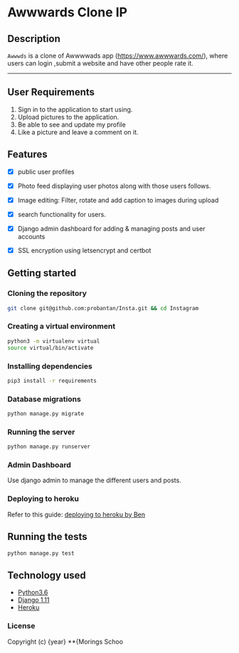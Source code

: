 Awwwards Clone IP
===================

## Description
```Awwwds``` is a clone of Awwwwads app (https://www.awwwards.com/), where users can login ,submit a website and have other people rate it.

------------------------------------------------------------------------

## User Requirements

1. Sign in to the application to start using.
2. Upload  pictures to the application.
3. Be able to see and update my profile
5. Like a picture and leave a comment on it.

## Features

+ [x] public user profiles
+ [x] Photo feed displaying user photos along with those users follows.
+ [x] Image editing: Filter, rotate and add caption to images during upload
+ [x] search functionality for users.
+ [x] Django admin dashboard for adding & managing posts and user accounts
+ [x] SSL encryption using letsencrypt and certbot


## Getting started




### Cloning the repository
```bash
git clone git@github.com:probantan/Insta.git && cd Instagram
```

### Creating a virtual environment

```bash
python3 -m virtualenv virtual
source virtual/bin/activate
```
### Installing dependencies
```bash
pip3 install -r requirements
```


### Database migrations

```bash
python manage.py migrate
```

### Running the server 
```bash
python manage.py runserver
```

### Admin Dashboard
Use django admin to manage the different users and posts.

### Deploying to heroku
Refer to this guide: [deploying to heroku by Ben](https://gist.github.com/Benard18/01e28cfbd911f87c7df8ee33cbdaa593)

## Running the tests
```bash
python manage.py test
```




## Technology used

* [Python3.6](https://www.python.org/)
* [Django 1.11](https://www.djangoproject.com/)
* [Heroku](https://heroku.com)





### License
Copyright (c) {year} **{Morings Schoo